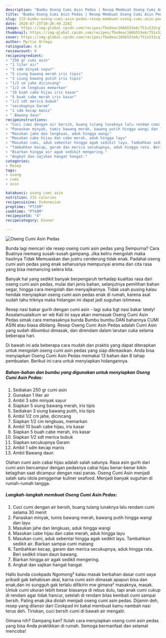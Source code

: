 ```yaml
---
description: "Bumbu Oseng Cumi Asin Pedas | Resep Membuat Oseng Cumi Asin Pedas Yang Bisa Manjain Lidah"
title: "Bumbu Oseng Cumi Asin Pedas | Resep Membuat Oseng Cumi Asin Pedas Yang Bisa Manjain Lidah"
slug: 133-bumbu-oseng-cumi-asin-pedas-resep-membuat-oseng-cumi-asin-pedas-yang-bisa-manjain-lidah
date: 2020-07-25T10:26:49.228Z
image: https://img-global.cpcdn.com/recipes/fba9eac166b553e6/751x532cq70/oseng-cumi-asin-pedas-foto-resep-utama.jpg
thumbnail: https://img-global.cpcdn.com/recipes/fba9eac166b553e6/751x532cq70/oseng-cumi-asin-pedas-foto-resep-utama.jpg
cover: https://img-global.cpcdn.com/recipes/fba9eac166b553e6/751x532cq70/oseng-cumi-asin-pedas-foto-resep-utama.jpg
author: Myrtie Ortega
ratingvalue: 4.8
reviewcount: 9
recipeingredient:
- "250 gr cumi asin"
- "1 liter air"
- "3 sdm minyak sayur"
- "5 siung bawang merah iris tipis"
- "3 siung bawang putih iris tipis"
- "1/2 cm jahe dicincang"
- "1/2 cm lengkuas memarkan"
- "10 buah cabe hijau iris kasar"
- "5 buah cabe merah iris kasar"
- "1/2 sdt merica bubuk"
- "secukupnya Garam"
- "1 sdm kecap manis"
- " Bawang daun"
recipeinstructions:
- "Cuci cumi dengan air bersih, buang tulang lunaknya lalu rendam cumi selama 30 menit"
- "Panaskan minyak, tumis bawang merah, bawang putih hingga wangi dan layu"
- "Masukan jahe dan lengkuas, aduk hingga wangi"
- "Masukan cabe hijau dan cabe merah, aduk hingga layu"
- "Masukan cumi, aduk sebentar hingga agak sedikit layu. Tambahkan sedikit air. Biarkan sampai cumi matang"
- "Tambahkan kecap, garam dan merica secukupnya, aduk hingga rata. Beri sedikit irisan daun bawang."
- "Biarkan hingga air agak sedikit mengering."
- "Angkat dan sajikan hangat hangat."
categories:
- Resep
tags:
- oseng
- cumi
- asin

katakunci: oseng cumi asin 
nutrition: 215 calories
recipecuisine: Indonesian
preptime: "PT35M"
cooktime: "PT48M"
recipeyield: "4"
recipecategory: Dinner

---
```



![Oseng Cumi Asin Pedas](https://img-global.cpcdn.com/recipes/fba9eac166b553e6/751x532cq70/oseng-cumi-asin-pedas-foto-resep-utama.jpg)

Bunda lagi mencari ide resep oseng cumi asin pedas yang Sempurna? Cara Buatnya memang susah-susah gampang. Jika keliru mengolah maka hasilnya Tidak Memuaskan dan justru cenderung tidak enak. Padahal oseng cumi asin pedas yang enak seharusnya mempunyai aroma dan cita rasa yang bisa memancing selera kita.

Banyak hal yang sedikit banyak berpengaruh terhadap kualitas rasa dari oseng cumi asin pedas, mulai dari jenis bahan, selanjutnya pemilihan bahan segar, hingga cara mengolah dan menyajikannya. Tidak usah pusing kalau hendak menyiapkan oseng cumi asin pedas enak di rumah, karena asal sudah tahu triknya maka hidangan ini dapat jadi suguhan istimewa.

Resep nasi bakar gurih dengan cumi asin - lagi suka bgt nasi bakar lately! Assalamualaikum wr wb Kali ini saya akan memasak Oseng Cumi Asin Pedas simak cara memasaknya bunda Bumbu bumbu DAN bahannya CUMI ASIN atau biasa dibilang. Resep Oseng Cumi Asin Pedas adalah Cumi Asin yang sudah dibumbui dimasak, dan direndam dalam larutan cuka selama beberapa hari.


Di bawah ini ada beberapa cara mudah dan praktis yang dapat diterapkan untuk mengolah oseng cumi asin pedas yang siap dikreasikan. Anda bisa menyiapkan Oseng Cumi Asin Pedas memakai 13 bahan dan 8 tahap pembuatan. Berikut ini cara untuk menyiapkan hidangannya.

<!--inarticleads1-->

##### Bahan-bahan dan bumbu yang digunakan untuk menyiapkan Oseng Cumi Asin Pedas:

1. Sediakan 250 gr cumi asin
1. Gunakan 1 liter air
1. Ambil 3 sdm minyak sayur
1. Siapkan 5 siung bawang merah, iris tipis
1. Sediakan 3 siung bawang putih, iris tipis
1. Ambil 1/2 cm jahe, dicincang
1. Siapkan 1/2 cm lengkuas, memarkan
1. Ambil 10 buah cabe hijau, iris kasar
1. Siapkan 5 buah cabe merah, iris kasar
1. Siapkan 1/2 sdt merica bubuk
1. Siapkan secukupnya Garam
1. Ambil 1 sdm kecap manis
1. Ambil  Bawang daun


Olahan cumi asin cabai hijau adalah salah satunya. Rasa asin gurih dari cumi asin bercampur dengan pedasnya cabai hijau benar-benar bikin ketagihan saat dicampur dengan nasi panas. Oseng Cumi Asin menjadi salah satu idola penggemar kuliner seafood. Menjadi banyak suguhan di rumah-rumah tangga. 

<!--inarticleads2-->

##### Langkah-langkah membuat Oseng Cumi Asin Pedas:

1. Cuci cumi dengan air bersih, buang tulang lunaknya lalu rendam cumi selama 30 menit
1. Panaskan minyak, tumis bawang merah, bawang putih hingga wangi dan layu
1. Masukan jahe dan lengkuas, aduk hingga wangi
1. Masukan cabe hijau dan cabe merah, aduk hingga layu
1. Masukan cumi, aduk sebentar hingga agak sedikit layu. Tambahkan sedikit air. Biarkan sampai cumi matang
1. Tambahkan kecap, garam dan merica secukupnya, aduk hingga rata. Beri sedikit irisan daun bawang.
1. Biarkan hingga air agak sedikit mengering.
1. Angkat dan sajikan hangat hangat.


Hallo bunda cookpads Ngomong² kalau masak berbahan dasar cumi saya pribadi gak kehabisan akal, karna cumi asin dimasak apapun bisa dan enak,dan ini sungguh gak terlalu difikirin mw gimana² masaknya, masak. Untuk cumi ukuran lebih besar biasanya di rebus dulu, tapi anak cumi cukup di rendam agar tidak hancur, setelah di rendam bilas kembali cumi sampai bersih. Paling enak jika diolah menjadi oseng cumi asin pedas. Dijamin deh, resep yang dilansir dari Cookpad ini bakal membuat kamu nambah nasi terus deh. Tiriskan, cuci bersih cumi di bawah air mengalir. 

Gimana nih? Gampang kan? Itulah cara menyiapkan oseng cumi asin pedas yang bisa Anda praktikkan di rumah. Semoga bermanfaat dan selamat mencoba!
